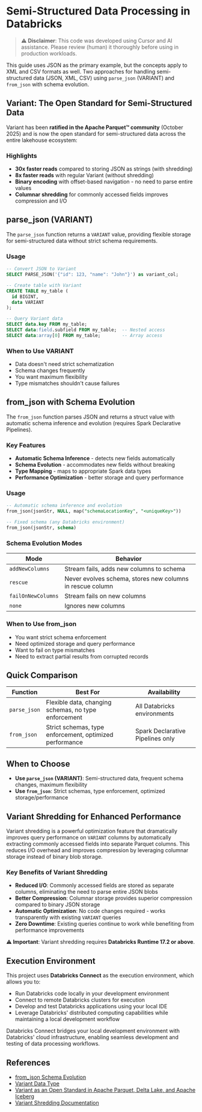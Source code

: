 # Semi-Structured Data Processing in Databricks

> **⚠️ Disclaimer**: This code was developed using Cursor and AI assistance. Please review (human) it thoroughly before using in production workloads.

This guide uses JSON as the primary example, but the concepts apply to XML and CSV formats as well. Two approaches for handling semi-structured data (JSON, XML, CSV) using `parse_json` (VARIANT) and `from_json` with schema evolution.

## Variant: The Open Standard for Semi-Structured Data

Variant has been **ratified in the Apache Parquet™ community** (October 2025) and is now the open standard for semi-structured data across the entire lakehouse ecosystem:

### Highlights
- **30x faster reads** compared to storing JSON as strings (with shredding)
- **8x faster reads** with regular Variant (without shredding)
- **Binary encoding** with offset-based navigation - no need to parse entire values
- **Columnar shredding** for commonly accessed fields improves compression and I/O

## parse_json (VARIANT)

The `parse_json` function returns a `VARIANT` value, providing flexible storage for semi-structured data without strict schema requirements.

### Usage

```sql
-- Convert JSON to Variant
SELECT PARSE_JSON('{"id": 123, "name": "John"}') as variant_col;

-- Create table with Variant
CREATE TABLE my_table (
  id BIGINT,
  data VARIANT
);

-- Query Variant data
SELECT data.key FROM my_table;
SELECT data:field.subfield FROM my_table;  -- Nested access
SELECT data:array[0] FROM my_table;        -- Array access
```

### When to Use VARIANT
- Data doesn't need strict schematization
- Schema changes frequently
- You want maximum flexibility
- Type mismatches shouldn't cause failures

## from_json with Schema Evolution

The `from_json` function parses JSON and returns a struct value with automatic schema inference and evolution (requires Spark Declarative Pipelines).

### Key Features
- **Automatic Schema Inference** - detects new fields automatically
- **Schema Evolution** - accommodates new fields without breaking
- **Type Mapping** - maps to appropriate Spark data types
- **Performance Optimization** - better storage and query performance

### Usage

```sql
-- Automatic schema inference and evolution
from_json(jsonStr, NULL, map("schemaLocationKey", "<uniqueKey>"))

-- Fixed schema (any Databricks environment)
from_json(jsonStr, schema)
```

### Schema Evolution Modes

| Mode | Behavior |
|------|----------|
| `addNewColumns` | Stream fails, adds new columns to schema |
| `rescue` | Never evolves schema, stores new columns in rescue column |
| `failOnNewColumns` | Stream fails on new columns |
| `none` | Ignores new columns |

### When to Use from_json
- You want strict schema enforcement
- Need optimized storage and query performance
- Want to fail on type mismatches
- Need to extract partial results from corrupted records

## Quick Comparison

| Function | Best For | Availability |
|----------|----------|--------------|
| `parse_json` | Flexible data, changing schemas, no type enforcement | All Databricks environments |
| `from_json` | Strict schemas, type enforcement, optimized performance | Spark Declarative Pipelines only |

## When to Choose

- **Use `parse_json` (VARIANT)**: Semi-structured data, frequent schema changes, maximum flexibility
- **Use `from_json`**: Strict schemas, type enforcement, optimized storage/performance


## Variant Shredding for Enhanced Performance

Variant shredding is a powerful optimization feature that dramatically improves query performance on `VARIANT` columns by automatically extracting commonly accessed fields into separate Parquet columns. This reduces I/O overhead and improves compression by leveraging columnar storage instead of binary blob storage.

### Key Benefits of Variant Shredding

- **Reduced I/O**: Commonly accessed fields are stored as separate columns, eliminating the need to parse entire JSON blobs
- **Better Compression**: Columnar storage provides superior compression compared to binary JSON storage
- **Automatic Optimization**: No code changes required - works transparently with existing `VARIANT` queries
- **Zero Downtime**: Existing queries continue to work while benefiting from performance improvements


**⚠️ Important**: Variant shredding requires **Databricks Runtime 17.2 or above**. 

## Execution Environment

This project uses **Databricks Connect** as the execution environment, which allows you to:
- Run Databricks code locally in your development environment
- Connect to remote Databricks clusters for execution
- Develop and test Databricks applications using your local IDE
- Leverage Databricks' distributed computing capabilities while maintaining a local development workflow

Databricks Connect bridges your local development environment with Databricks' cloud infrastructure, enabling seamless development and testing of data processing workflows.

## References

- [from_json Schema Evolution](https://docs.databricks.com/aws/en/dlt/from-json-schema-evolution)
- [Variant Data Type](https://www.databricks.com/blog/introducing-open-variant-data-type-delta-lake-and-apache-spark)
- [Variant as an Open Standard in Apache Parquet, Delta Lake, and Apache Iceberg](https://www.databricks.com/blog/introducing-variant-new-open-standard-semi-structured-data-apache-parquettm-delta-lake)
- [Variant Shredding Documentation](https://docs.databricks.com/aws/en/delta/variant-shredding)

